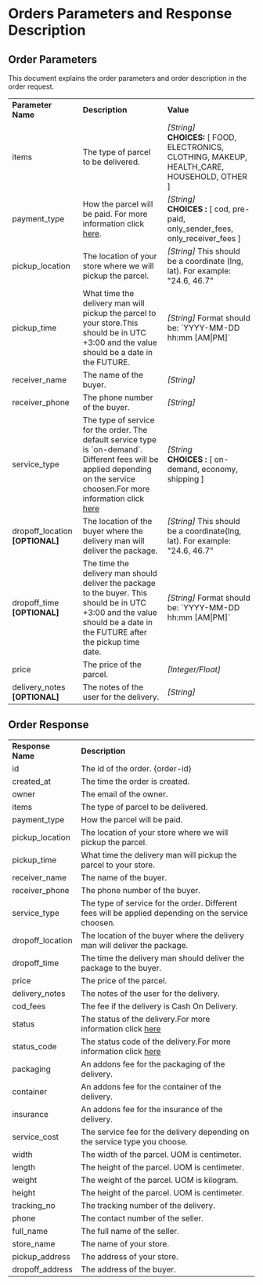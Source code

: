 # Orders Parameters and Response Description

## Order Parameters
This document explains the order parameters and order description in the order request.

<table>
  <tr>
    <td><strong>Parameter Name</strong></td>
    <td><strong>Description</strong></td>
    <td><strong>Value</strong></td>
  </tr>
  <tr>
    <td>items</td>
    <td>The type of parcel to be delivered.</td>
    <td><i>[String]</i><br><b>CHOICES:</b> [ FOOD, ELECTRONICS, CLOTHING, MAKEUP, HEALTH_CARE, HOUSEHOLD, OTHER ]</td>
  </tr>
  <tr>
    <td>payment_type</td>
    <td>How the parcel will be paid. For more information click <a href="https://github.com/Pick-technical/Docs/blob/master/payment_type.md">here</a>.</td>
    <td><i>[String]</i><br><b>CHOICES :</b> [ cod, pre-paid, only_sender_fees, only_receiver_fees ]</td>
  </tr>
  <tr>
    <td>pickup_location</td>
    <td>The location of your store where we will pickup the parcel.</td>
    <td><i>[String]</i> This should be a coordinate (lng, lat). For example: "24.6, 46.7"</td>
  </tr>
  <tr>
    <td>pickup_time</td>
    <td>What time the delivery man will pickup the parcel to your store.This should be in UTC +3:00 and the value should be a date in the FUTURE.</td>
    <td><i>[String]</i> Format should be: `YYYY-MM-DD hh:mm [AM|PM]`</td>
  </tr>
  <tr>
    <td>receiver_name</td>
    <td>The name of the buyer.</td>
    <td><i>[String]</i></td>
  </tr>
  <tr>
    <td>receiver_phone</td>
    <td>The phone number of the buyer.</td>
    <td><i>[String]</i></td>
  </tr>
  <tr>
    <td>service_type</td>
    <td>The type of service for the order. The default service type is `on-demand`. Different fees will be applied depending on the service choosen.For more information click <a href="https://github.com/Pick-technical/Docs/blob/master/service_prices%20_and_addons_rate.md">here</a></td>
    <td><i>[String</i><br><b>CHOICES :</b> [ on-demand, economy, shipping ]</td>
  </tr>
    <tr>
    <td>dropoff_location <b>[OPTIONAL]</b></td>
    <td>The location of the buyer where the delivery man will deliver the package.</td>
      <td><i>[String]</i> This should be a coordinate(lng, lat). For example: "24.6, 46.7"</td>
  </tr>
  <tr>
    <td>dropoff_time <b>[OPTIONAL]</b></td>
    <td>The time the delivery man should deliver the package to the buyer. This should be in UTC +3:00 and the value should be a date in the FUTURE after the pickup time date.</td>
    <td><i>[String]</i> Format should be: `YYYY-MM-DD hh:mm [AM|PM]`</td>
  </tr>
  <tr>
    <td>price</td>
    <td>The price of the parcel.</td>
    <td><i>[Integer/Float]</i></td>
  </tr>
  <tr>
    <td>delivery_notes <b>[OPTIONAL]</b></td>
    <td>The notes of the user for the delivery.</td>
    <td><i>[String]</i></td>
  </tr>
  </table>
  
## Order Response

<table>
  <tr>
    <td><strong>Response Name</strong></td>
    <td><strong>Description</strong></td>
  </tr>
  <tr>
    <td>id</td>
    <td>The id of the order. {order-id}</td>
  </tr>
  <tr>
    <td>created_at</td>
    <td>The time the order is created.</td>
  </tr>
  <tr>
    <td>owner</td>
    <td>The email of the owner.</td>
  </tr>
  <tr>
    <td>items</td>
    <td>The type of parcel to be delivered.</td>
  </tr>
  <tr>
    <td>payment_type</td>
    <td>How the parcel will be paid.</td>
  </tr>
  <tr>
    <td>pickup_location</td>
    <td>The location of your store where we will pickup the parcel.</td>
  </tr>
  <tr>
    <td>pickup_time</td>
    <td>What time the delivery man will pickup the parcel to your store.</td>
  </tr>
  <tr>
    <td>receiver_name</td>
    <td>The name of the buyer.</td>
  </tr>
  <tr>
    <td>receiver_phone</td>
    <td>The phone number of the buyer.</td>
  </tr>
  <tr>
    <td>service_type</td>
    <td>The type of service for the order. Different fees will be applied depending on the service choosen.</td>
  </tr>
    <tr>
    <td>dropoff_location</td>
    <td>The location of the buyer where the delivery man will deliver the package.</td>
  </tr>
  <tr>
    <td>dropoff_time</td>
    <td>The time the delivery man should deliver the package to the buyer.</td>
  </tr>
  <tr>
    <td>price</td>
    <td>The price of the parcel.</td>
  </tr>
  <tr>
    <td>delivery_notes</td>
    <td>The notes of the user for the delivery.</td>
  </tr>
  <tr>
    <td>cod_fees</td>
    <td>The fee if the delivery is Cash On Delivery.</td>
  </tr>
  <tr>
    <td>status</td>
    <td>The status of the delivery.For more information click <a href="https://github.com/Pick-technical/Docs/blob/master/order_status_and_status_codes.md">here</a></td>
  </tr>
  <tr>
    <td>status_code</td>
    <td>The status code of the delivery.For more information click <a href="https://github.com/Pick-technical/Docs/blob/master/order_status_and_status_codes.md">here</a></td>
  </tr>
  <tr>
    <td>packaging</td>
    <td>An addons fee for the packaging of the delivery.</td>
  </tr>
  <tr>
    <td>container</td>
    <td>An addons fee for the container of the delivery.</td>
  </tr>
  <tr>
    <td>insurance</td>
    <td>An addons fee for the insurance of the delivery.</td>
  </tr>
  <tr>
    <td>service_cost</td>
    <td>The service fee for the delivery depending on the service type you choose.</td>
  </tr>
  <tr>
    <td>width</td>
    <td>The width of the parcel. UOM is centimeter.</td>
  </tr>
  <tr>
    <td>length</td>
    <td>The height of the parcel. UOM is centimeter.</td>
  </tr>
  <tr>
    <td>weight</td>
    <td>The weight of the parcel. UOM is kilogram.</td>
  </tr>
  <tr>
    <td>height</td>
    <td>The height of the parcel. UOM is centimeter.</td>
  </tr>
  <tr>
    <td>tracking_no</td>
    <td>The tracking number of the delivery.</td>
  </tr>
  <tr>
    <td>phone</td>
    <td>The contact number of the seller.</td>
  </tr>
  <tr>
    <td>full_name</td>
    <td>The full name of the seller.</td>
  </tr>
  <tr>
    <td>store_name</td>
    <td>The name of your store.</td>
  </tr>
  <tr>
    <td>pickup_address</td>
    <td>The address of your store.</td>
  </tr>
  <tr>
    <td>dropoff_address</td>
    <td>The address of the buyer.</td>
  </tr>
</table>
